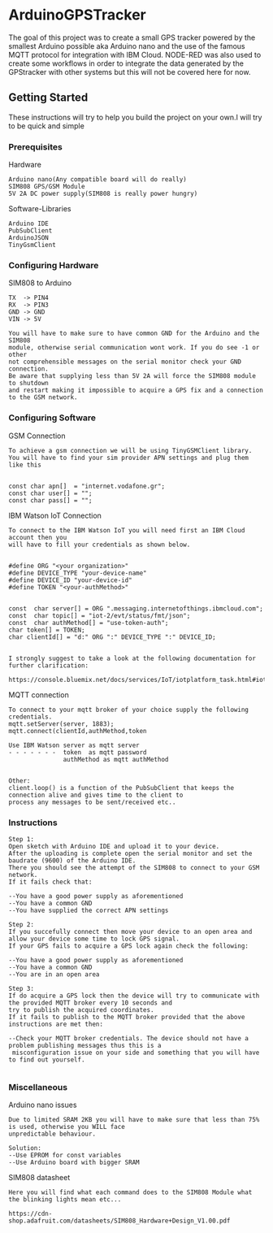 # ArduinoGPSTracker

The goal of this project was to create a small GPS tracker powered by the smallest Arduino possible aka Arduino nano and the use
of the famous MQTT protocol for integration with IBM Cloud.
NODE-RED was also used to create some workflows in order to integrate the data generated by the GPStracker with other systems but
this will not be covered here for now.

## Getting Started

These instructions will try to help you build the project on your own.I will try to be quick and simple

### Prerequisites

Hardware
```
Arduino nano(Any compatible board will do really)
SIM808 GPS/GSM Module
5V 2A DC power supply(SIM808 is really power hungry)
```
Software-Libraries
```
Arduino IDE
PubSubClient
ArduinoJSON
TinyGsmClient
```

### Configuring Hardware

SIM808 to Arduino
```
TX  -> PIN4
RX  -> PIN3
GND -> GND
VIN -> 5V

You will have to make sure to have common GND for the Arduino and the SIM808
module, otherwise serial communication wont work. If you do see -1 or other
not comprehensible messages on the serial monitor check your GND connection.
Be aware that supplying less than 5V 2A will force the SIM808 module to shutdown
and restart making it impossible to acquire a GPS fix and a connection to the GSM network.
```
### Configuring Software

GSM Connection
```
To achieve a gsm connection we will be using TinyGSMClient library.
You will have to find your sim provider APN settings and plug them like this


const char apn[]  = "internet.vodafone.gr";
const char user[] = "";
const char pass[] = "";

```
IBM Watson IoT Connection

```
To connect to the IBM Watson IoT you will need first an IBM Cloud account then you
will have to fill your credentials as shown below.


#define ORG "<your organization>"
#define DEVICE_TYPE "your-device-name"
#define DEVICE_ID "your-device-id"
#define TOKEN "<your-authMethod>"


const  char server[] = ORG ".messaging.internetofthings.ibmcloud.com";
const  char topic[] = "iot-2/evt/status/fmt/json";
const  char authMethod[] = "use-token-auth";
char token[] = TOKEN;
char clientId[] = "d:" ORG ":" DEVICE_TYPE ":" DEVICE_ID;


I strongly suggest to take a look at the following documentation for further clarification:

https://console.bluemix.net/docs/services/IoT/iotplatform_task.html#iotplatform_task

```

MQTT connection

```
To connect to your mqtt broker of your choice supply the following credentials.
mqtt.setServer(server, 1883);
mqtt.connect(clientId,authMethod,token

Use IBM Watson server as mqtt server
- - - - - - -  token  as mqtt password
               authMethod as mqtt authMethod


Other:
client.loop() is a function of the PubSubClient that keeps the connection alive and gives time to the client to
process any messages to be sent/received etc..                
```

### Instructions

```
Step 1:
Open sketch with Arduino IDE and upload it to your device.
After the uploading is complete open the serial monitor and set the baudrate (9600) of the Arduino IDE.
There you should see the attempt of the SIM808 to connect to your GSM network.
If it fails check that:

--You have a good power supply as aforementioned
--You have a common GND
--You have supplied the correct APN settings

Step 2:
If you succefully connect then move your device to an open area and allow your device some time to lock GPS signal.
If your GPS fails to acquire a GPS lock again check the following:

--You have a good power supply as aforementioned
--You have a common GND
--You are in an open area

Step 3:
If do acquire a GPS lock then the device will try to communicate with the provided MQTT broker every 10 seconds and
try to publish the acquired coordinates.
If it fails to publish to the MQTT broker provided that the above instructions are met then:

--Check your MQTT broker credentials. The device should not have a problem publishing messages thus this is a
 misconfiguration issue on your side and something that you will have to find out yourself.


```

### Miscellaneous
Arduino nano issues

```
Due to limited SRAM 2KB you will have to make sure that less than 75% is used, otherwise you WILL face
unpredictable behaviour.

Solution:
--Use EPROM for const variables
--Use Arduino board with bigger SRAM
```
SIM808 datasheet

```
Here you will find what each command does to the SIM808 Module what the blinking lights mean etc...

https://cdn-shop.adafruit.com/datasheets/SIM808_Hardware+Design_V1.00.pdf
```

<!---  
End with an example of getting some data out of the system or using it for a little demo

## Running the tests

Explain how to run the automated tests for this system

### Break down into end to end tests

Explain what these tests test and why

```
Give an example
```

### And coding style tests

Explain what these tests test and why

```
Give an example
```

## Deployment

Add additional notes about how to deploy this on a live system

## Built With

* [Dropwizard](http://www.dropwizard.io/1.0.2/docs/) - The web framework used
* [Maven](https://maven.apache.org/) - Dependency Management
* [ROME](https://rometools.github.io/rome/) - Used to generate RSS Feeds

## Contributing

Please read [CONTRIBUTING.md](https://gist.github.com/PurpleBooth/b24679402957c63ec426) for details on our code of conduct, and the process for submitting pull requests to us.

## Versioning

We use [SemVer](http://semver.org/) for versioning. For the versions available, see the [tags on this repository](https://github.com/your/project/tags).

## Authors

* **Billie Thompson** - *Initial work* - [PurpleBooth](https://github.com/PurpleBooth)

See also the list of [contributors](https://github.com/your/project/contributors) who participated in this project.

## License

This project is licensed under the MIT License - see the [LICENSE.md](LICENSE.md) file for details

## Acknowledgments

* Hat tip to anyone who's code was used
* Inspiration
* etc


--->
